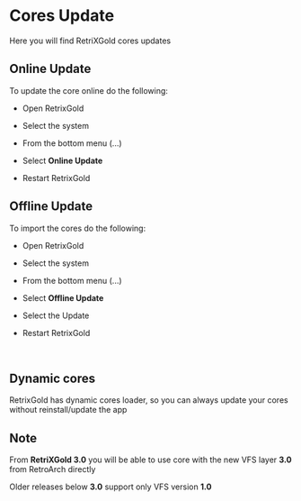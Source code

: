 # Cores Update

Here you will find RetriXGold cores updates


## Online Update

To update the core online do the following:

- Open RetrixGold

- Select the system

- From the bottom menu (...)

- Select <b>Online Update</b>

- Restart RetrixGold



## Offline Update

To import the cores do the following:

- Open RetrixGold

- Select the system

- From the bottom menu (...)

- Select <b>Offline Update</b>

- Select the Update

- Restart RetrixGold


<br/>
	

## Dynamic cores

RetrixGold has dynamic cores loader, so you can always update your cores without reinstall/update the app


## Note

From **RetriXGold 3.0** you will be able to use core with the new VFS layer **3.0** from RetroArch directly

Older releases below **3.0** support only VFS version **1.0**